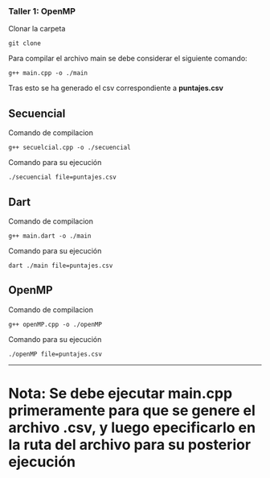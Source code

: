 ### Taller 1: OpenMP


Clonar la carpeta
```
git clone 
```

Para compilar el archivo main se debe considerar el siguiente comando:
```
g++ main.cpp -o ./main
```
Tras esto se ha generado el csv correspondiente a **puntajes.csv**

## Secuencial
Comando de compilacion
```
g++ secuelcial.cpp -o ./secuencial
```
Comando para su ejecución
```
./secuencial file=puntajes.csv
```
## Dart

Comando de compilacion
```
g++ main.dart -o ./main
```
Comando para su ejecución
```
dart ./main file=puntajes.csv
```

## OpenMP

Comando de compilacion
```
g++ openMP.cpp -o ./openMP
```
Comando para su ejecución
```
./openMP file=puntajes.csv
```
---
# Nota: Se debe ejecutar main.cpp primeramente para que se genere el archivo .csv, y luego epecificarlo en la ruta del archivo para su posterior ejecución
